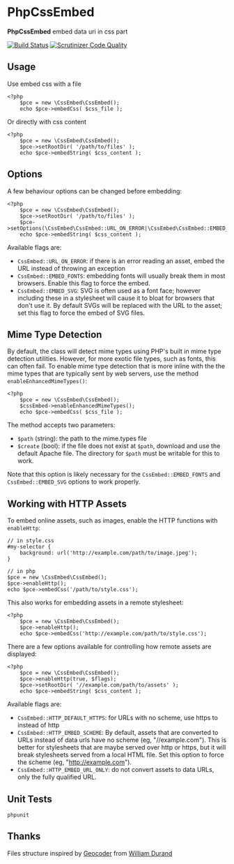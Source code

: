 PhpCssEmbed
====

**PhpCssEmbed** embed data uri in css part

[![Build Status](https://travis-ci.org/krichprollsch/phpCssEmbed.png?branch=master)](https://travis-ci.org/krichprollsch/phpCssEmbed)
[![Scrutinizer Code Quality](https://scrutinizer-ci.com/g/krichprollsch/phpCssEmbed/badges/quality-score.png?b=master)](https://scrutinizer-ci.com/g/krichprollsch/phpCssEmbed/?branch=master)

Usage
-----

Use embed css with a file

    <?php
        $pce = new \CssEmbed\CssEmbed();
        echo $pce->embedCss( $css_file );

Or directly with css content

    <?php
        $pce = new \CssEmbed\CssEmbed();
        $pce->setRootDir( '/path/to/files' );
        echo $pce->embedString( $css_content );

Options
-------

A few behaviour options can be changed before embedding:

    <?php
        $pce = new \CssEmbed\CssEmbed();
        $pce->setRootDir( '/path/to/files' );
        $pce->setOptions(\CssEmbed\CssEmbed::URL_ON_ERROR|\CssEmbed\CssEmbed::EMBED_SVG);
        echo $pce->embedString( $css_content );

Available flags are:

 - `CssEmbed::URL_ON_ERROR`: if there is an error reading an asset, embed the URL
   instead of throwing an exception
 - `CssEmbed::EMBED_FONTS`: embedding fonts will usually break them in most
   browsers.  Enable this flag to force the embed.
 - `CssEmbed::EMBED_SVG`: SVG is often used as a font face; however including
   these in a stylesheet will cause it to bloat for browsers that don't use it.
   By default SVGs will be replaced with the URL to the asset; set this flag to
   force the embed of SVG files.

Mime Type Detection
-------------------

By default, the class will detect mime types using PHP's built in mime type
detection utilities. However, for more exotic file types, such as fonts, this
can often fail. To enable mime type detection that is more inline with the the
mime types that are typically sent by web servers, use the method
`enableEnhancedMimeTypes()`:

    <?php
        $pce = new \CssEmbed\CssEmbed();
        $cssEmbed->enableEnhancedMimeTypes();
        echo $pce->embedCss( $css_file );

The method accepts two parameters:

  - `$path` (string): the path to the mime.types file
  - `$create` (bool): if the file does not exist at `$path`, download and use
    the default Apache file. The directory for `$path` must be writable for this
    to work.

Note that this option is likely necessary for the `CssEmbed::EMBED_FONTS` and
`CssEmbed::EMBED_SVG` options to work properly.

Working with HTTP Assets
------------------------

To embed online assets, such as images, enable the HTTP functions with
`enableHttp`:

    // in style.css
    #my-selector {
        background: url('http://example.com/path/to/image.jpeg');
    }

    // in php
    $pce = new \CssEmbed\CssEmbed();
    $pce->enableHttp();
    echo $pce->embedCss('/path/to/style.css');

This also works for embedding assets in a remote stylesheet:

    <?php
        $pce = new \CssEmbed\CssEmbed();
        $pce->enableHttp();
        echo $pce->embedCss('http://example.com/path/to/style.css');

There are a few options available for controlling how remote assets are
displayed:

    <?php
        $pce = new \CssEmbed\CssEmbed();
        $pce->enableHttp(true, $flags);
        $pce->setRootDir( '//example.com/path/to/assets' );
        echo $pce->embedString( $css_content );

Available flags are:

 - `CssEmbed::HTTP_DEFAULT_HTTPS`: for URLs with no scheme, use https to
   instead of http
 - `CssEmbed::HTTP_EMBED_SCHEME`: By default, assets that are converted
   to URLs instead of data urls have no scheme (eg, "//example.com").
   This is better for stylesheets that are maybe served over http or
   https, but it will break stylesheets served from a local HTML file.
   Set this option to force the scheme (eg, "http://example.com").
 - `CssEmbed::HTTP_EMBED_URL_ONLY`: do not convert assets to data URLs,
   only the fully qualified URL.


Unit Tests
----------

    phpunit

Thanks
------

Files structure inspired by [Geocoder](https://github.com/willdurand/Geocoder)
from [William Durand](https://github.com/willdurand)
